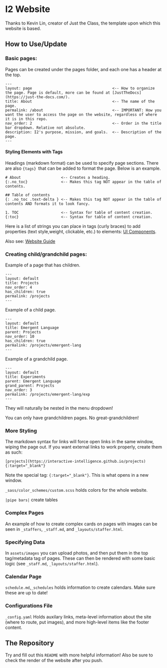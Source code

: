 # I2 Website

Thanks to Kevin Lin, creator of Just the Class, the template upon which this website is based.

## How to Use/Update

### Basic pages:

Pages can be created under the pages folder, and each one has a header at the top.

```
---
layout: page                                    <-- How to organize the page. Page is default, more can be found at [JustTheDocs](https://just-the-docs.com/).
title: About                                    <-- The name of the page.
permalink: /about                               <-- IMPORTANT: How you want the user to access the page on the website, regardless of where it is in this repo.
nav_order: 2                                    <-- Order in the title bar dropdown. Relative not absolute.
description: I2's purpose, mission, and goals.  <-- Description of the page.
---
```

#### Styling Elements with Tags

Headings (markdown format) can be used to specify page sections. There are also `{tags} `that can be added to format the page. Below is an example.

```
# About                  <-- Creates a heading.
{:.no_toc}               <-- Makes this tag NOT appear in the table of contents.

## Table of contents
{: .no_toc .text-delta } <-- Makes this tag NOT appear in the table of contents AND formats it to look fancy.

1. TOC                   <-- Syntax for table of content creation.
{:toc}                   <-- Syntax for table of content creation.
```
Here is a list of strings you can place in tags (curly braces) to add properties (text style,weight, clickable, etc.) to elements: [UI Components](https://just-the-docs.com/docs/ui-components).

Also see: [Website Guide](https://interactive-intelligence.github.io/internal/website-guide/)

### Creating child/grandchild pages:

Example of a page that has children.
```
---
layout: default
title: Projects
nav_order: 4
has_children: true
permalink: /projects
---
```

Example of a child page.

```
---
layout: default
title: Emergent Language
parent: Projects
nav_order: 10
has_children: true
permalink: /projects/emergent-lang
---
```

Example of a grandchild page.

```
---
layout: default
title: Experiments
parent: Emergent Language
grand_parent: Projects
nav_order: 3
permalink: /projects/emergent-lang/exp
---
```

They will naturally be nested in the menu dropdown!

You can only have grandchildren pages. No great-grandchildren!

### More Styling

The markdown syntax for links will force open links in the same window, wiping the page out. If you want external links to work properly, create them as such:
```
[projects](https://interactive-intelligence.github.io/projects){:target="_blank"}
```
Note the special tag: `{:target="_blank"}`. This is what opens in a new window.

`_sass/color_schemes/custom.scss` holds colors for the whole website.

`|pipe bars|` create tables

### Complex Pages

An example of how to create complex cards on pages with images can be seen in `_staffers`, `_staff.md`, and `_layouts/staffer.html`.

### Specifying Data

In `assets/images` you can upload photos, and then put them in the top tag/metadata tag of pages. These can then be rendered with some basic logic (see `_staff.md`, `_layouts/staffer.html`).

### Calendar Page

`schedule.md`,`_schedules` holds information to create calendars. Make sure these are up to date!

### Configurations File

`_config.yaml` Holds auxilary links, meta-level information about the site (where to route, put images), and more high-level items like the footer content.

## The Repository

Try and fill out this `README` with more helpful information! Also be sure to check the render of the website after you push.